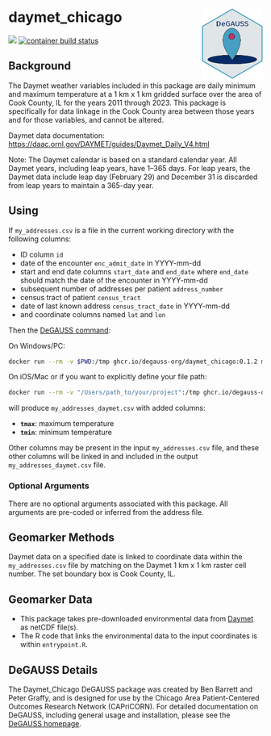 # daymet_chicago <a href='https://degauss.org'><img src='https://github.com/degauss-org/degauss_hex_logo/raw/main/PNG/degauss_hex.png' align='right' height='138.5' /></a>

[![](https://img.shields.io/github/v/release/degauss-org/daymet_chicago?color=469FC2&label=version&sort=semver)](https://github.com/degauss-org/daymet_chicago/releases)
[![container build status](https://github.com/degauss-org/daymet_chicago/workflows/build-deploy-release/badge.svg)](https://github.com/degauss-org/daymet_chicago/actions/workflows/build-deploy-release.yaml)

## Background

The Daymet weather variables included in this package are daily minimum and maximum temperature at a 1 km x 1 km gridded surface over the area of Cook County, IL for the years 2011 through 2023. This package is specifically for data linkage in the Cook County area between those years and for those variables, and cannot be altered.

Daymet data documentation: https://daac.ornl.gov/DAYMET/guides/Daymet_Daily_V4.html

Note: The Daymet calendar is based on a standard calendar year. All Daymet years, including leap years, have 1–365 days. For leap years, the Daymet data include leap day (February 29) and December 31 is discarded from leap years to maintain a 365-day year.

## Using

If `my_addresses.csv` is a file in the current working directory with the following columns:
- ID column `id`
- date of the encounter `enc_admit_date` in YYYY-mm-dd
- start and end date columns `start_date` and `end_date` where `end_date` should match the date of the encounter in YYYY-mm-dd
- subsequent number of addresses per patient `address_number` 
- census tract of patient `census_tract`
- date of last known address `census_tract_date` in YYYY-mm-dd
- and coordinate columns named `lat` and `lon`

Then the [DeGAUSS command](https://degauss.org/using_degauss.html#DeGAUSS_Commands):

On Windows/PC:

```sh
docker run --rm -v $PWD:/tmp ghcr.io/degauss-org/daymet_chicago:0.1.2 my_addresses.csv
```

On iOS/Mac or if you want to explicitly define your file path:

```sh
docker run --rm -v "/Users/path_to/your/project":/tmp ghcr.io/degauss-org/daymet_chicago:0.1.2 my_addresses.csv
```

will produce `my_addresses_daymet.csv` with added columns:

- **`tmax`**: maximum temperature
- **`tmin`**: minimum temperature

Other columns may be present in the input `my_addresses.csv` file, and these other columns will be linked in and included in the output `my_addresses_daymet.csv` file.

### Optional Arguments

There are no optional arguments associated with this package. All arguments are pre-coded or inferred from the address file.

## Geomarker Methods

Daymet data on a specified date is linked to coordinate data within the `my_addresses.csv` file by matching on the Daymet 1 km x 1 km raster cell number. The set boundary box is Cook County, IL.

## Geomarker Data

- This package takes pre-downloaded environmental data from [Daymet](https://daymet.ornl.gov/) as netCDF file(s).
- The R code that links the environmental data to the input coordinates is within `entrypoint.R`.

## DeGAUSS Details

The Daymet_Chicago DeGAUSS package was created by Ben Barrett and Peter Graffy, and is designed for use by the Chicago Area Patient-Centered Outcomes Research Network (CAPriCORN).
For detailed documentation on DeGAUSS, including general usage and installation, please see the [DeGAUSS homepage](https://degauss.org).
